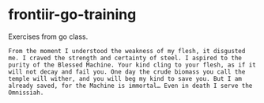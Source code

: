 # frontiir-go-training

Exercises from go class.

```
From the moment I understood the weakness of my flesh, it disgusted me. I craved the strength and certainty of steel. I aspired to the purity of the Blessed Machine. Your kind cling to your flesh, as if it will not decay and fail you. One day the crude biomass you call the temple will wither, and you will beg my kind to save you. But I am already saved, for the Machine is immortal… Even in death I serve the Omnissiah.
```

<p align="center">
    <a href="https://www.youtube.com/watch?v=dTKJeQTwiK4>
        <img src="https://i.kym-cdn.com/entries/icons/original/000/042/944/Warhammer_40_000__Mechanicus___Teaser_Trailer_0-49_screenshot.png" />
    </a>
</p>